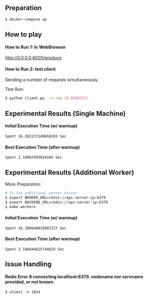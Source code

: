 ## Preparation
```bash
$ docker-compose up
```

## How to play

#### How to Run 1: In WebBrowser
http://0.0.0.0:8000/produce

#### How to Run 2: test client
Sending a number of requests simultaneously.

Test Run:
```bash
$ python client.py --n-req [N_REQUSTS]
```

## Experimental Results (Single Machine)

#### Initial Execution Time (w/ warmup)
`Spent 16.263172149658203 Sec`

#### Best Execution Time (after warmup)
`Spent 2.18007493019104 Sec`

## Experimental Results (Additional Worker)

More Preparation:

```bash
# In the additional worker Server
$ export BROKER_URL=redis://api-server-ip:6379
$ export BACKEND_URL=redis://api-server-ip:6379
$ make workers
```

#### Initial Execution Time (w/ warmup)
`Spent 16.380640029907227 Sec`

#### Best Execution Time (after warmup)
`Spent 2.186844825744629 Sec`

## Issue Handling

#### Redis Error 8 connecting localhost:6379. nodename nor servname provided, or not known.
`$ ulimit -n 1024`
